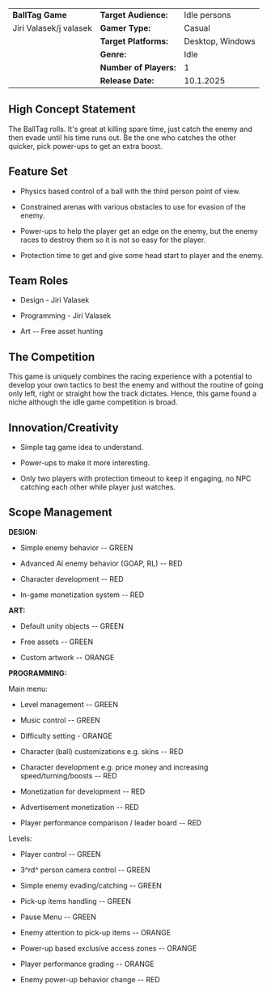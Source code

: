 |                           |                        |                                   |
|---------------------------|------------------------|-----------------------------------|
| **BallTag Game**          | **Target Audience:**   |       Idle  persons               |
| Jiri Valasek/j  valasek   | **Gamer Type:**        |       Casual                      |
|                           | **Target Platforms:**  |       Desktop,  Windows           |
|                           | **Genre:**             |       Idle                        |
|                           | **Number of Players:** |       1                           |
|                           | **Release Date:**      |       10.1.2025                   |


## High Concept Statement
The BallTag rolls. It's great at killing spare time, just catch the
enemy and then evade until his time runs out. Be the one who catches
the other quicker, pick power-ups to get an extra boost.

## Feature Set
-   Physics based control of a ball with the third person point of view.

-   Constrained arenas with various obstacles to use for evasion of the enemy.

-   Power-ups to help the player get an edge on the enemy, but the enemy races to destroy them so it is not so easy for the player.

-   Protection time to get and give some head start to player and the enemy.

## Team Roles
-   Design - Jiri Valasek

-   Programming - Jiri Valasek

-   Art -- Free asset hunting

## The Competition
This game is uniquely combines the racing experience with a potential
to develop your own tactics to best the enemy and without the routine
of going only left, right or straight how the track dictates. Hence,
this game found a niche although the idle game competition is broad.

## Innovation/Creativity
-   Simple tag game idea to understand.

-   Power-ups to make it more interesting.

-   Only two players with protection timeout to keep it engaging, no NPC
    catching each other while player just watches.

## Scope Management
**DESIGN:**

-   Simple enemy behavior -- GREEN

-   Advanced AI enemy behavior (GOAP, RL) -- RED

-   Character development -- RED

-   In-game monetization system -- RED

**ART:**

-   Default unity objects -- GREEN

-   Free assets -- GREEN

-   Custom artwork -- ORANGE

**PROGRAMMING:**

Main menu:

-   Level management -- GREEN

-   Music control -- GREEN

-   Difficulty setting - ORANGE

-   Character (ball) customizations e.g. skins -- RED

-   Character development e.g. price money and increasing
    speed/turning/boosts -- RED

-   Monetization for development -- RED

-   Advertisement monetization -- RED

-   Player performance comparison / leader board -- RED

Levels:

-   Player control -- GREEN

-   3^rd^ person camera control -- GREEN

-   Simple enemy evading/catching -- GREEN

-   Pick-up items handling -- GREEN

-   Pause Menu -- GREEN

-   Enemy attention to pick-up items -- ORANGE

-   Power-up based exclusive access zones -- ORANGE

-   Player performance grading -- ORANGE

-   Enemy power-up behavior change -- RED
